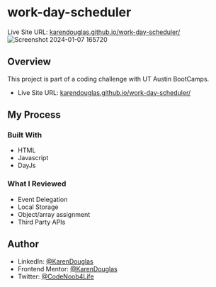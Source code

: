 # work-day-scheduler
Live Site URL: [karendouglas.github.io/work-day-scheduler/](https://karendouglas.github.io/work-day-scheduler/)
![Screenshot 2024-01-07 165720](https://github.com/KarenDouglas/code-quiz/assets/79128405/1e0389ad-f29d-4c21-b7a0-5287299e4087)
## Overview

This project is part of a coding challenge with UT Austin BootCamps.


- Live Site URL: [karendouglas.github.io/work-day-scheduler/](https://karendouglas.github.io/work-day-scheduler/)

## My Process

### Built With
- HTML
- Javascript
- DayJs

### What I Reviewed
- Event Delegation
- Local Storage
- Object/array assignment
- Third Party APIs

## Author

- LinkedIn: [@KarenDouglas](https://www.linkedin.com/in/karen-douglas-344974246/)
- Frontend Mentor: [@KarenDouglas](https://www.frontendmentor.io/profile/KarenDouglas)
- Twitter: [@CodeNoob4Life](https://twitter.com/CodeNoob4Life)
